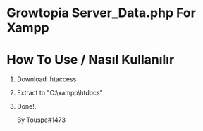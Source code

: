 # Growtopia Server_Data.php For Xampp

# How To Use / Nasıl Kullanılır
1. Download .htaccess 
2. Extract to "C:\xampp\htdocs\"
3. Done!.

   By Touspe#1473

